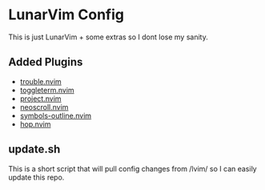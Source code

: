 # LunarVim Config

This is just LunarVim + some extras so I dont lose my sanity.

## Added Plugins

- [trouble.nvim](https://github.com/folke/trouble.nvim)
- [toggleterm.nvim](https://github.com/akinsho/toggleterm.nvim)
- [project.nvim](https://github.com/ahmedkhalf/project.nvim)
- [neoscroll.nvim](https://github.com/karb94/neoscroll.nvim)
- [symbols-outline.nvim](https://github.com/simrat39/symbols-outline.nvim)
- [hop.nvim](https://github.com/phaazon/hop.nvim)

## update.sh

This is a short script that will pull config changes from /lvim/
so I can easily update this repo.
